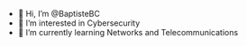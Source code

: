 - 👋 Hi, I’m @BaptisteBC
- 👀 I’m interested in Cybersecurity
- 🌱 I’m currently learning Networks and Telecommunications

<!---
BaptisteBC/BaptisteBC is a ✨ special ✨ repository because its `README.md` (this file) appears on your GitHub profile.
You can click the Preview link to take a look at your changes.
--->
